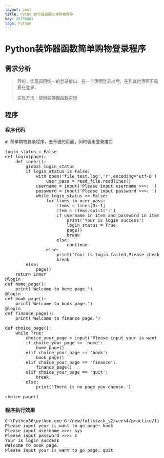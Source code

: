 ```yaml
---
layout: post
title: Python装饰器函数简单购物程序
key: 20180404
tags: Python
---
```


# Python装饰器函数简单购物登录程序

## 需求分析

> 目的：实现调用统一的登录接口，在一个页面登录以后，在到其他页面不需要在登录。
>
> 实现方法：使用装饰器函数实现

## 程序

### 程序代码

<pre>
# 简单购物登录程序，去不通的页面，同时调用登录接口

login_status = False
def login(page):
    def inner():
        global login_status
        if login_status is False:
            with open('file_test.log','r',encoding='utf-8') as read_file:
                user_pass = read_file.readlines()
            username = input('Please input username >>>: ')
            password = input('Please input password >>>: ')
            while login_status == False:
                for lines in user_pass:
                    items = lines[0:-1]
                    item = items.split(':')
                    if username in item and password in item:
                        print('Your is login success')
                        login_status = True
                        page()
                        break
                    else:
                        continue
                else:
                    print('Your is login failed,Please check username or password.')
                    break
        else:
            page()
    return inner
@login
def home_page():
    print('Welcome to home page.')
@login
def book_page():
    print('Welcome to book page.')
@login
def finance_page():
    print('Welcome to finance page.')

def choice_page():
    while True:
        choice_your_page = input('Please input your is want to go page: ')
        if choice_your_page == 'home':
            home_page()
        elif choice_your_page == 'book':
            book_page()
        elif choice_your_page == 'finance':
            finance_page()
        elif choice_your_page == 'quit':
            break
        else:
            print('There is no page you choose.')

choice_page()
</pre>

### 程序执行效果

<pre>
C:\Python36\python.exe G:/new/fullstack_s2/week4/practice/file_read_write.py
Please input your is want to go page: book
Please input username >>>: sys
Please input password >>>: x
Your is login success
Welcome to book page.
Please input your is want to go page: quit
</pre>